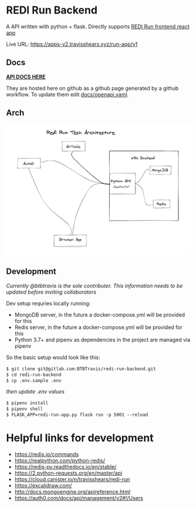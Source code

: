 # REDI Run Backend

A API written with python + flask. Directly supports [REDI Run frontend react app](https://github.com/redi-js-teachers/js_sprint_2020_final_project_khomtali)

Live URL: https://apps-v2.travisshears.xyz/run-app/v1

## Docs

**[API DOCS HERE](https://btbtravis.github.io/redi-run-api/)**

They are hosted here on github as a github page generated by a github workflow.
To update them edit [docs/openapi.yaml](docs/openapi.yaml).

## Arch

![tech arch diagram](docs/redi_run_arch.png)

## Development

*Currently @btbtravis is the sole contributer. This information needs to be updated before inviting collaborators*

Dev setup requries locally running:

- MongoDB server, in the future a docker-compose.yml will be provided for this
- Redis server, in the future a docker-compose.yml will be provided for this
- Python 3.7+ and pipenv as dependencies in the project are managed via pipenv

So the basic setup would look like this:

```shell
$ git clone git@gitlab.com:BTBTravis/redi-run-backend.git
$ cd redi-run-backend
$ cp .env.sample .env
```
*then update .env values*
```shell
$ pipenv install
$ pipenv shell
$ FLASK_APP=redi-run-app.py flask run -p 5001 --reload
```

# Helpful links for development

- https://redis.io/commands
- https://realpython.com/python-redis/
- https://redis-py.readthedocs.io/en/stable/
- https://2.python-requests.org/en/master/api
- https://cloud.canister.io/n/travisshears/redi-run
- https://excalidraw.com/
- http://docs.mongoengine.org/apireference.html
- https://auth0.com/docs/api/management/v2#!/Users